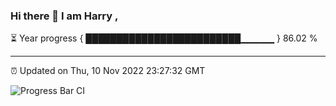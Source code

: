 ### Hi there 👋 I am Harry , 

⏳ Year progress { █████████████████████████▁▁▁▁▁ } 86.02 %

---

⏰ Updated on Thu, 10 Nov 2022 23:27:32 GMT

![Progress Bar CI](https://github.com/duykhang68/duykhang68/workflows/Progress%20Bar%20CI/badge.svg)
